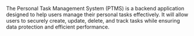 The Personal Task Management System (PTMS) is a backend application designed to help users manage their personal tasks effectively. It will allow users to securely create, update, delete, and track tasks while ensuring data protection and efficient performance.
